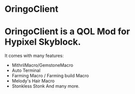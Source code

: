 # OringoClient

# OringoClient is a QOL Mod for Hypixel Skyblock.

It comes with many features:
- MithrilMacro/GemstoneMacro
- Auto Terminal
- Farming Macro / Farming build Macro
- Melody's Hair Macro
- Stonkless Stonk
And many more.

